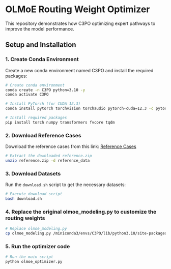 # OLMoE Routing Weight Optimizer

This repository demonstrates how C3PO optimizing expert pathways to improve the model performance.

## Setup and Installation

### 1. Create Conda Environment

Create a new conda environment named C3PO and install the required packages:

```bash
# Create conda environment
conda create -n C3PO python=3.10 -y
conda activate C3PO

# Install PyTorch (for CUDA 12.3)
conda install pytorch torchvision torchaudio pytorch-cuda=12.3 -c pytorch -c nvidia -y

# Install required packages
pip install torch numpy transformers fvcore tqdm
```

### 2. Download Reference Cases

Download the reference cases from this link:
[Reference Cases](https://drive.google.com/file/d/1hw3nW7b8hG0KkL0C3kDUZ8Pkk2ywzv-f/view?usp=sharing)

```bash
# Extract the downloaded reference.zip
unzip reference.zip -d reference_data
```

### 3. Download Datasets

Run the `download.sh` script to get the necessary datasets:

```bash
# Execute download script
bash download.sh
```

### 4. Replace the original olmoe_modeling.py to customize the routing weights

```bash
# Replace olmoe_modeling.py
cp olmoe_modeling.py /miniconda3/envs/C3PO/lib/python3.10/site-packages/transformers/models/olmoe/modeling_olmoe.py
```

### 5. Run the optimizer code

```bash
# Run the main script
python olmoe_optimizer.py
```
